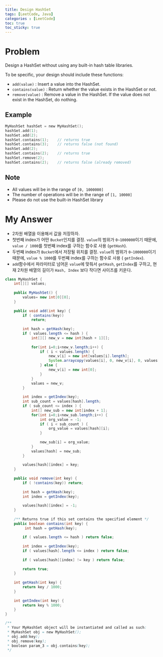 ```yaml
---
title: Design HashSet
tags: [LeetCode, Java]
categories : [LeetCode]
toc: true
toc_sticky: true
---
```


# Problem

Design a HashSet without using any built-in hash table libraries.

To be specific, your design should include these functions:

* `add(value)` : Insert a value into the HashSet. 
* `contains(value)` : Return whether the value exists in the HashSet or not.
* `remove(value)` : Remove a value in the HashSet. If the value does not exist in the HashSet, do nothing.

## Example

```swift
MyHashSet hashSet = new MyHashSet();
hashSet.add(1);         
hashSet.add(2);         
hashSet.contains(1);    // returns true
hashSet.contains(3);    // returns false (not found)
hashSet.add(2);          
hashSet.contains(2);    // returns true
hashSet.remove(2);          
hashSet.contains(2);    // returns false (already removed)
```

## Note

* All values will be in the range of `[0, 1000000]`
* The number of operations will be in the range of `[1, 10000]`
* Please do not use the built-in HashSet library

# My Answer
  
* 2차원 배열을 이용해서 값을 저장하자.
* 첫번째 index가 어떤 `Bucket`인지를 결정. `value`의 범위가 `0~1000000`이기 때문에, `value / 1000`를 첫번째 index를 구하는 함수로 사용 (`getHash`).
* 두번째 index가 `Bucket`에서 저장될 위치를 결정. `value`의 범위가 `0~1000000`이기 때문에, `value % 1000`를 두번째 index를 구하는 함수로 사용 ( `getIndex`).
* `add`함수에서 파라미터로 넘어온 `value`에 맞춰서 `getHash`, `getIndex`를 구하고, 현재 2차원 배열의 길이가 `Hash, Index` 보다 작다면 사이즈를 키운다.

```java
class MyHashSet {
    int[][] values;
    
    public MyHashSet() {
        values= new int[0][0];        
    }
    
    public void add(int key) {
        if ( contains(key))
            return;
        
        int hash = getHash(key);
        if ( values.length <= hash ) {
            int[][] new_v = new int[hash + 1][];
            
            for(int i=0;i<new_v.length;i++) {
                if ( i < values.length) {
                    new_v[i] = new int[values[i].length];
                    System.arraycopy(values[i], 0, new_v[i], 0, values[i].length);    
                } else {
                    new_v[i] = new int[0];
                }                
            }
            values = new_v;
        }
        
        int index = getIndex(key);
        int sub_count = values[hash].length;
        if ( sub_count <= index ) {
            int[] new_sub = new int[index + 1];    
            for(int i=0;i<new_sub.length;i++) {
                int org_value = -1;
                if ( i < sub_count ) {
                    org_value = values[hash][i];
                } 
                
                new_sub[i] = org_value;
            }
            values[hash] = new_sub;
        }
        
        values[hash][index] = key;        
    }
    
    public void remove(int key) {
        if ( !contains(key)) return;
        
        int hash = getHash(key);
        int index = getIndex(key);
        
        values[hash][index] = -1;
    }
    
    /** Returns true if this set contains the specified element */
    public boolean contains(int key) {
         int hash = getHash(key);
        
        if ( values.length <= hash ) return false;
        
        int index = getIndex(key);
        if ( values[hash].length <= index ) return false;
        
        if ( values[hash][index] != key ) return false;
        
        return true;
    }
    
    int getHash(int key) {
        return key / 1000;        
    }
    
    int getIndex(int key) {
        return key % 1000;
    }
}

/**
 * Your MyHashSet object will be instantiated and called as such:
 * MyHashSet obj = new MyHashSet();
 * obj.add(key);
 * obj.remove(key);
 * boolean param_3 = obj.contains(key);
 */
```

